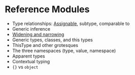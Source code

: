 # Reference Modules

 * Type relationships: [Assignable](Assignability.md), subtype, comparable to
 * Generic inference
 * [Widening and narrowing](Widening-and-narrowing.md)
 * Generic types, classes, and this types
 * ThisType and other grotesques
 * The three namespaces (type, value, namespace)
 * Apparent types
 * Contextual typing
 * `{}` vs `object`

